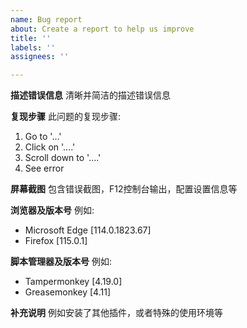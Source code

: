 ```yaml
---
name: Bug report
about: Create a report to help us improve
title: ''
labels: ''
assignees: ''

---
```


**描述错误信息**
清晰并简洁的描述错误信息

**复现步骤**
此问题的复现步骤:
1. Go to '...'
2. Click on '....'
3. Scroll down to '....'
4. See error


**屏幕截图**
包含错误截图，F12控制台输出，配置设置信息等


**浏览器及版本号**
例如:
 - Microsoft Edge [114.0.1823.67]
 - Firefox [115.0.1]


**脚本管理器及版本号**
例如:
 - Tampermonkey [4.19.0]
 - Greasemonkey [4.11]


**补充说明**
例如安装了其他插件，或者特殊的使用环境等
